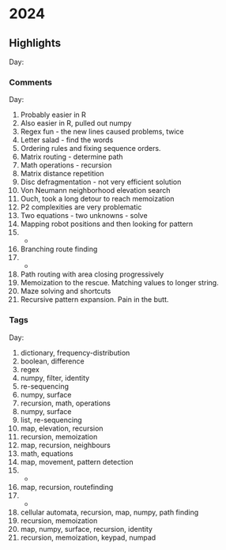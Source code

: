 # 2024
## Highlights

Day:

### Comments

Day:

1. Probably easier in R
2. Also easier in R, pulled out numpy
3. Regex fun - the new lines caused problems, twice
4. Letter salad - find the words
5. Ordering rules and fixing sequence orders.
6. Matrix routing - determine path
7. Math operations - recursion
8. Matrix distance repetition
9. Disc defragmentation - not very efficient solution
10. Von Neumann neighborhood elevation search
11. Ouch, took a long detour to reach memoization
12. P2 complexities are very problematic
13. Two equations - two unknowns - solve
14. Mapping robot positions and then looking for pattern
15. -
16. Branching route finding
17. -
18. Path routing with area closing progressively
19. Memoization to the rescue. Matching values to longer string.
20. Maze solving and shortcuts
21. Recursive pattern expansion. Pain in the butt.

### Tags

Day:

1. dictionary, frequency-distribution
2. boolean, difference
3. regex
4. numpy, filter, identity
5. re-sequencing
6. numpy, surface
7. recursion, math, operations
8. numpy, surface
9. list, re-sequencing
10. map, elevation, recursion
11. recursion, memoization
12. map, recursion, neighbours
13. math, equations
14. map, movement, pattern detection
15. -
16. map, recursion, routefinding
17. -
18. cellular automata, recursion, map, numpy, path finding
19. recursion, memoization
20. map, numpy, surface, recursion, identity
21. recursion, memoization, keypad, numpad
